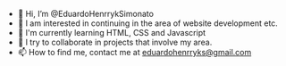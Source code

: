 - 👋 Hi, I’m @EduardoHenrrykSimonato
- 👀 I am interested in continuing in the area of website development etc.
- 🌱 I'm currently learning HTML, CSS and Javascript
- 💞️ I try to collaborate in projects that involve my area.
- 📫 How to find me, contact me at eduardohenrryks@gmail.com

<!---
EduardoHenrrykSimonato/EduardoHenrrykSimonato is a ✨ special ✨ repository because its `README.md` (this file) appears on your GitHub profile.
You can click the Preview link to take a look at your changes.
--->

